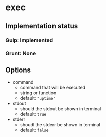 # exec

## Implementation status

### Gulp: Implemented
### Grunt: None

## Options

  * command
    * command that will be executed
    * string or function
    * default: ``"uptime"``
  * stdout
    * should the stdout be shown in terminal
    * default: ``true``
  * stderr
    * shoudl the stderr be shown in terminal
    * default: ``false``

